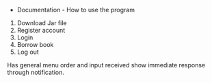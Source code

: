 - Documentation -
How to use the program
1. Download Jar file
2. Register account 
3. Login 
4. Borrow book
5. Log out

Has general menu order and input received show immediate response through notification.
